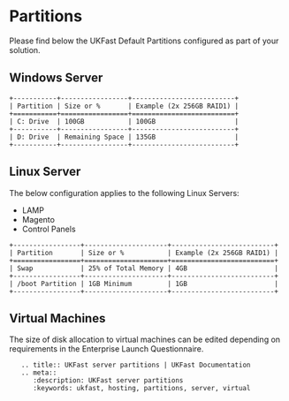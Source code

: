 # Partitions

Please find below the UKFast Default Partitions configured as part of your solution. 

## Windows Server
```eval_rst
+-----------+-----------------+--------------------------+
| Partition | Size or %       | Example (2x 256GB RAID1) |
+===========+=================+==========================+
| C: Drive  | 100GB           | 100GB                    |
+-----------+-----------------+--------------------------+
| D: Drive  | Remaining Space | 135GB                    |
+-----------+-----------------+--------------------------+
```

## Linux Server

The below configuration applies to the following Linux Servers:
-	LAMP 
-	Magento
-	Control Panels 

```eval_rst
+-----------------+---------------------+--------------------------+
| Partition       | Size or %           | Example (2x 256GB RAID1) |
+=================+=====================+==========================+
| Swap            | 25% of Total Memory | 4GB                      |
+-----------------+---------------------+--------------------------+
| /boot Partition | 1GB Minimum         | 1GB                      |
+-----------------+---------------------+--------------------------+
```

## Virtual Machines

The size of disk allocation to virtual machines can be edited depending on requirements in the Enterprise Launch Questionnaire.

```eval_rst
   .. title:: UKFast server partitions | UKFast Documentation
   .. meta::
      :description: UKFast server partitions
      :keywords: ukfast, hosting, partitions, server, virtual
```
